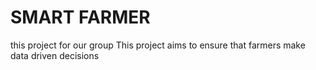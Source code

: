 # SMART FARMER
this project for our group 
This project aims to ensure that farmers make data driven decisions